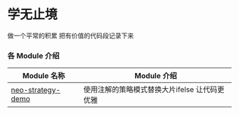 # 学无止境
做一个平常的积累 把有价值的代码段记录下来

### 各 Module 介绍

| Module 名称                                                  | Module 介绍                                                  |
| ------------------------------------------------------------ | ------------------------------------------------------------ |
| [neo-strategy-demo](./neo-strategy-demo) | 使用注解的策略模式替换大片ifelse 让代码更优雅                              |
